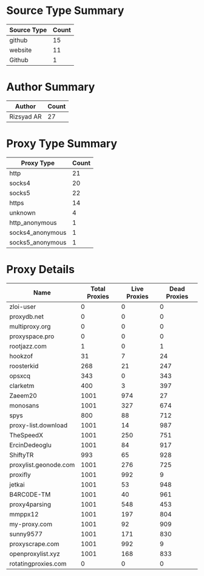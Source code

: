 # Source Type Summary

| Source Type | Count |
|-------------|-------|
| github | 15 |
| website | 11 |
| Github | 1 |


# Author Summary

| Author | Count |
|--------|-------|
| Rizsyad AR | 27 |


# Proxy Type Summary

| Proxy Type | Count |
|------------|-------|
| http | 21 |
| socks4 | 20 |
| socks5 | 22 |
| https | 14 |
| unknown | 4 |
| http_anonymous | 1 |
| socks4_anonymous | 1 |
| socks5_anonymous | 1 |


# Proxy Details

| Name | Total Proxies | Live Proxies | Dead Proxies |
|------|---------------|--------------|---------------|
| zloi-user | 0 | 0 | 0 |
| proxydb.net | 0 | 0 | 0 |
| multiproxy.org | 0 | 0 | 0 |
| proxyspace.pro | 0 | 0 | 0 |
| rootjazz.com | 1 | 0 | 1 |
| hookzof | 31 | 7 | 24 |
| roosterkid | 268 | 21 | 247 |
| opsxcq | 343 | 0 | 343 |
| clarketm | 400 | 3 | 397 |
| Zaeem20 | 1001 | 974 | 27 |
| monosans | 1001 | 327 | 674 |
| spys | 800 | 88 | 712 |
| proxy-list.download | 1001 | 14 | 987 |
| TheSpeedX | 1001 | 250 | 751 |
| ErcinDedeoglu | 1001 | 84 | 917 |
| ShiftyTR | 993 | 65 | 928 |
| proxylist.geonode.com | 1001 | 276 | 725 |
| proxifly | 1001 | 992 | 9 |
| jetkai | 1001 | 53 | 948 |
| B4RC0DE-TM | 1001 | 40 | 961 |
| proxy4parsing | 1001 | 548 | 453 |
| mmppx12 | 1001 | 197 | 804 |
| my-proxy.com | 1001 | 92 | 909 |
| sunny9577 | 1001 | 171 | 830 |
| proxyscrape.com | 1001 | 992 | 9 |
| openproxylist.xyz | 1001 | 168 | 833 |
| rotatingproxies.com | 0 | 0 | 0 |
